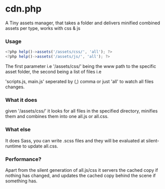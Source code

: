# cdn.php

A Tiny assets manager, that takes a folder and delivers minified combined assets per type, works with css &amp; js


### Usage

```javascript
<?php help()->assets('/assets/css/', 'all'); ?>
<?php help()->assets('/assets/js/', 'all'); ?>
```

The first parameter i.e '/assets/css/' being the www path to the specific asset folder, the second being a list of files i.e

'scripts.js, main.js' seperated by (,) comma or just 'all' to watch all files changes.

### What it does

given '/assets/css/' it looks for all files in the specified directory, minifies them and combines them into one all.js or all.css.

### What else

It does Sass, you can write .scss files and they will be evaluated at silent-runtime to update all.css.

### Performance?

Apart from the silent generation of all.js/css it servers the cached copy if nothing has changed, and updates the cached copy behind the scene if something has.
